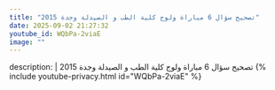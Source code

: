 ```yaml
---
title: "تصحيح سؤال 6 مباراة ولوج كلية الطب و الصيدلة وجدة 2015"
date: 2025-09-02 21:27:32 
youtube_id: WQbPa-2viaE
image: ""
---
```

description: |
  تصحيح سؤال 6 مباراة ولوج كلية الطب و الصيدلة وجدة 2015
{% include youtube-privacy.html id="WQbPa-2viaE" %}
